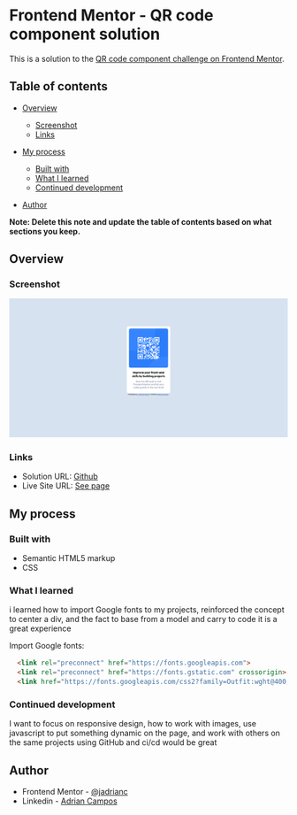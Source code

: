 # Frontend Mentor - QR code component solution

This is a solution to the [QR code component challenge on Frontend Mentor](https://www.frontendmentor.io/challenges/qr-code-component-iux_sIO_H).

## Table of contents

- [Overview](#overview)
  - [Screenshot](#screenshot)
  - [Links](#links)
- [My process](#my-process)
  - [Built with](#built-with)
  - [What I learned](#what-i-learned)
  - [Continued development](#continued-development)
 
- [Author](#author)


**Note: Delete this note and update the table of contents based on what sections you keep.**

## Overview

### Screenshot

![](./images/Screenshot.png)


### Links

- Solution URL: [Github](https://github.com/jadrianc/QRFrontendMentorChallenge)
- Live Site URL: [See page](https://jadrianc.github.io/QRFrontendMentorChallenge/)

## My process

### Built with

- Semantic HTML5 markup
- CSS 


### What I learned

i learned how to import Google fonts to my projects, reinforced the concept to center a div, and the fact to base from a model and carry to code it is a great experience

Import Google fonts:

```html
  <link rel="preconnect" href="https://fonts.googleapis.com">
  <link rel="preconnect" href="https://fonts.gstatic.com" crossorigin>
  <link href="https://fonts.googleapis.com/css2?family=Outfit:wght@400;700&display=swap" rel="stylesheet">
```


### Continued development

I want to focus on responsive design, how to work with images, use javascript to put something dynamic on the page, and work with others on the same projects using GitHub and ci/cd would be great



## Author


- Frontend Mentor - [@jadrianc](https://www.frontendmentor.io/profile/jadrianc)
- Linkedin - [Adrian Campos](https://www.linkedin.com/in/jadriancamposm/)




